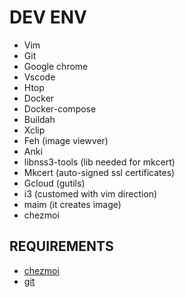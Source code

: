 # DEV ENV


- Vim
- Git
- Google chrome
- Vscode
- Htop
- Docker 
- Docker-compose
- Buildah
- Xclip
- Feh (image viewver)
- Anki
- libnss3-tools (lib needed for mkcert)
- Mkcert (auto-signed ssl certificates)
- Gcloud (gutils)
- i3 (customed with vim direction)
- maim (it creates image)
- chezmoi
## REQUIREMENTS

- [chezmoi](todo)
- [git](todo)
